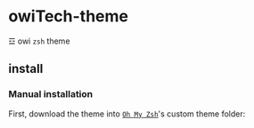 # owiTech-theme
☲ owi `zsh` theme

## install 
### Manual installation
First, download the theme into [`Oh My Zsh`](https://github.com/robbyrussell/oh-my-zsh)'s custom theme folder:
